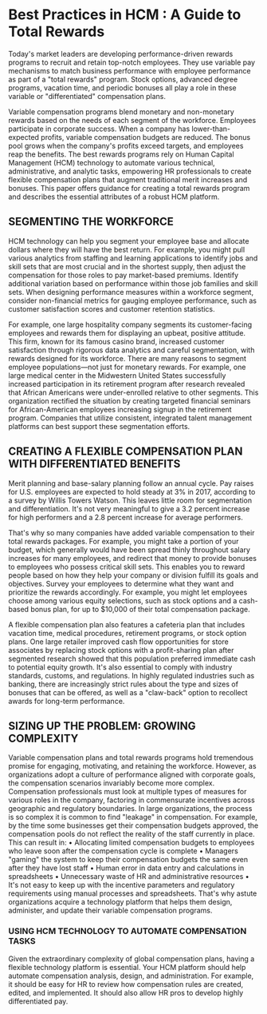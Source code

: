 # Best Practices in HCM : A Guide to Total Rewards
Today's market leaders are developing performance-driven rewards
programs to recruit and retain top-notch employees. They use variable pay mechanisms to match business performance with employee performance as part of a "total rewards" program. Stock options, advanced degree programs, vacation time, and periodic bonuses all play a role in these variable or "differentiated" compensation plans.

Variable compensation programs blend monetary and non-monetary rewards based on the needs of each segment of the workforce. Employees participate in corporate success. When a company has lower-than-expected profits, variable compensation budgets are reduced. The bonus pool grows when the company's profits exceed targets, and employees reap the benefits.
The best rewards programs rely on Human Capital Management (HCM) technology to automate various technical, administrative, and analytic tasks, empowering HR professionals to create flexible compensation plans that augment traditional merit increases and bonuses. This paper offers guidance for creating a total rewards program and describes the essential attributes of a robust HCM platform.
## SEGMENTING THE WORKFORCE
HCM technology can help you segment your employee base and allocate dollars where they will have the best return. For example, you might pull various analytics from staffing and learning applications to identify jobs and skill sets that are most crucial and in the shortest supply, then adjust the compensation for those roles to pay market-based premiums. Identify additional variation based on performance within those job families and skill sets. When designing performance measures within a workforce segment, consider non-financial metrics for gauging employee performance, such as customer satisfaction scores and customer retention statistics. 

For example, one large hospitality company segments its customer-facing employees and rewards them for displaying an upbeat, positive attitude. This firm, known for its famous casino brand, increased customer satisfaction through rigorous data analytics and careful segmentation, with rewards designed for its workforce. There are many reasons to segment employee populations—not just for monetary rewards. For example, one large medical center in the Midwestern United States successfully increased participation in its retirement program after research revealed that African Americans were under-enrolled relative to other segments. This organization rectified the situation by creating targeted financial seminars for African-American employees increasing signup in the retirement program. Companies that utilize consistent, integrated talent management platforms can best support these segmentation efforts.
## CREATING A FLEXIBLE COMPENSATION PLAN WITH DIFFERENTIATED BENEFITS
Merit planning and base-salary planning follow an annual cycle. Pay raises for U.S. employees are expected to hold steady at 3% in 2017, according to a survey by Willis Towers Watson. This leaves little room for segmentation and differentiation. It's not very meaningful to give a 3.2
percent increase for high performers and a 2.8 percent increase for average performers. 

That's why so many companies have added variable compensation to their total rewards packages. For example,
you might take a portion of your budget, which generally would have been spread thinly throughout salary increases for many employees, and redirect that money to provide bonuses to employees who
possess critical skill sets. This enables you to reward people based on how they help your company or division fulfill its goals and objectives.
Survey your employees to determine what they want and prioritize the rewards accordingly. For example, you might let employees choose among various equity selections, such as stock options and
a cash-based bonus plan, for up to $10,000 of their total compensation package. 

A flexible compensation plan also features a cafeteria plan that includes vacation time, medical procedures, retirement programs, or stock option plans. One large retailer improved cash flow opportunities for
store associates by replacing stock options with a profit-sharing plan after segmented research
showed that this population preferred immediate cash to potential equity growth.
It's also essential to comply with industry standards, customs, and regulations. In highly regulated industries such as banking, there are increasingly strict rules about the type and sizes of bonuses that
can be offered, as well as a "claw-back" option to recollect awards for long-term performance.
## SIZING UP THE PROBLEM: GROWING COMPLEXITY
Variable compensation plans and total rewards programs hold tremendous promise for engaging, motivating, and retaining the workforce. However, as organizations adopt a culture of performance aligned with corporate goals, the compensation scenarios invariably become more complex.
Compensation professionals must look at multiple types of measures for various roles in the company,
factoring in commensurate incentives across geographic and regulatory boundaries. In large organizations, the process is so complex it is common to find "leakage" in compensation. For example,
by the time some businesses get their compensation budgets approved, the compensation pools do
not reflect the reality of the staff currently in place. This can result in:
• Allocating limited compensation budgets to employees who leave soon after the compensation cycle is complete
• Managers "gaming" the system to keep their compensation budgets the same even after they have lost staff
• Human error in data entry and calculations in spreadsheets
• Unnecessary waste of HR and administrative resources
• It's not easy to keep up with the incentive parameters and regulatory requirements using manual
processes and spreadsheets. That's why astute organizations acquire a technology platform that
helps them design, administer, and update their variable compensation programs.

### USING HCM TECHNOLOGY TO AUTOMATE COMPENSATION TASKS
Given the extraordinary complexity of global compensation plans, having a flexible technology platform is essential. Your HCM platform should help automate compensation analysis, design, and administration. For example, it should be easy for HR to review how compensation rules are created, edited, and implemented. It should also allow HR pros to develop highly differentiated pay.

